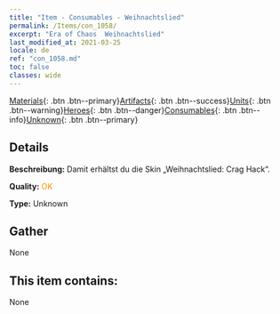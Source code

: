 ```yaml
---
title: "Item - Consumables - Weihnachtslied"
permalink: /Items/con_1058/
excerpt: "Era of Chaos  Weihnachtslied"
last_modified_at: 2021-03-25
locale: de
ref: "con_1058.md"
toc: false
classes: wide
---
```

 [Materials](/de/Items/){: .btn .btn--primary}[Artifacts](/de/Items/Artifacts/){: .btn .btn--success}[Units](/de/Items/Units/){: .btn .btn--warning}[Heroes](/de/Items/Heroes/){: .btn .btn--danger}[Consumables](/de/Items/Consumables/){: .btn .btn--info}[Unknown](/de/Items/Unknown/){: .btn .btn--primary}

## Details
 **Beschreibung:** Damit erhältst du die Skin „Weihnachtslied: Crag Hack“.

 **Quality:** <span style="color: #FF8C00">OK</span>

 **Type:** Unknown

## Gather

  None

## This item contains:

  None


